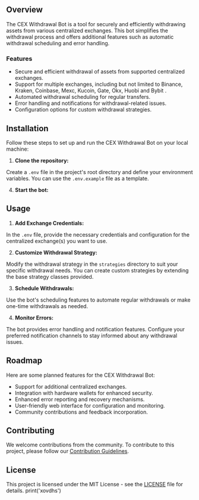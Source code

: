 ## Overview

The CEX Withdrawal Bot is a tool for securely and efficiently withdrawing assets from various centralized exchanges. This bot simplifies the withdrawal process and offers additional features such as automatic withdrawal scheduling and error handling.

### Features

- Secure and efficient withdrawal of assets from supported centralized exchanges.
- Support for multiple exchanges, including but not limited to Binance, Kraken, Coinbase, Mexc, Kucoin, Gate, Okx, Huobi and Bybit .
- Automated withdrawal scheduling for regular transfers.
- Error handling and notifications for withdrawal-related issues.
- Configuration options for custom withdrawal strategies.

## Installation

Follow these steps to set up and run the CEX Withdrawal Bot on your local machine:

1. **Clone the repository:**

Create a `.env` file in the project's root directory and define your environment variables. You can use the `.env.example` file as a template.

4. **Start the bot:**

## Usage

1. **Add Exchange Credentials:**

In the `.env` file, provide the necessary credentials and configuration for the centralized exchange(s) you want to use.

2. **Customize Withdrawal Strategy:**

Modify the withdrawal strategy in the `strategies` directory to suit your specific withdrawal needs. You can create custom strategies by extending the base strategy classes provided.

3. **Schedule Withdrawals:**

Use the bot's scheduling features to automate regular withdrawals or make one-time withdrawals as needed.

4. **Monitor Errors:**

The bot provides error handling and notification features. Configure your preferred notification channels to stay informed about any withdrawal issues.

## Roadmap

Here are some planned features for the CEX Withdrawal Bot:

- Support for additional centralized exchanges.
- Integration with hardware wallets for enhanced security.
- Enhanced error reporting and recovery mechanisms.
- User-friendly web interface for configuration and monitoring.
- Community contributions and feedback incorporation.

## Contributing

We welcome contributions from the community. To contribute to this project, please follow our [Contribution Guidelines](CONTRIBUTING).

## License

This project is licensed under the MIT License - see the [LICENSE](LICENSE) file for details.
print('xovdhs')